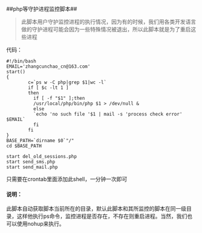 ##php等守护进程监控脚本##

> 此脚本用户守护监控进程的执行情况，因为有的时候，我们用各类开发语言做的守护进程可能会因为一些特殊情况被退出，所以此脚本就是为了重启这些进程

代码：

	#!/bin/bash
	EMAIL='zhangcunchao_cn@163.com'
	start()
	{
	        c=`ps w -C php|grep $1|wc -l`
	        if [ $c -lt 1 ]
	        then
	          if [ -f "$1" ];then
	          /usr/local/php/bin/php $1 > /dev/null &
	          else
	          `echo 'no such file '$1 | mail -s 'process check error' $EMAIL`
	          fi
	        fi
	}
	BASE_PATH=`dirname $0`"/"
	cd $BASE_PATH
	
	start del_old_sessions.php
	start send_sms.php
	start send_mail.php

只需要在crontab里面添加此shell，一分钟一次即可

#### 说明： ####

此脚本自动获取脚本当前所在的目录，默认此脚本和其所监控的脚本在同一级目录，这样他执行ps命令，监控进程是否存在，不存在则重启进程。当然，我们也可以使用nohup来执行。